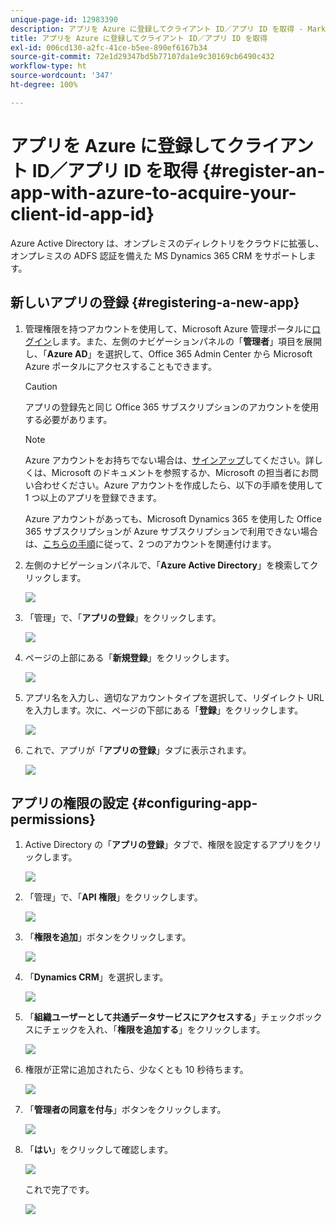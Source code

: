 ```yaml
---
unique-page-id: 12983390
description: アプリを Azure に登録してクライアント ID／アプリ ID を取得 - Marketo ドキュメント - 製品ドキュメント
title: アプリを Azure に登録してクライアント ID／アプリ ID を取得
exl-id: 006cd130-a2fc-41ce-b5ee-890ef6167b34
source-git-commit: 72e1d29347bd5b77107da1e9c30169cb6490c432
workflow-type: ht
source-wordcount: '347'
ht-degree: 100%

---
```


# アプリを Azure に登録してクライアント ID／アプリ ID を取得 {#register-an-app-with-azure-to-acquire-your-client-id-app-id}

Azure Active Directory は、オンプレミスのディレクトリをクラウドに拡張し、オンプレミスの ADFS 認証を備えた MS Dynamics 365 CRM をサポートします。

## 新しいアプリの登録 {#registering-a-new-app}

1. 管理権限を持つアカウントを使用して、Microsoft Azure 管理ポータルに[ログイン](https://manage.windowsazure.com/)します。また、左側のナビゲーションパネルの「**管理者**」項目を展開し、「**Azure AD**」を選択して、Office 365 Admin Center から Microsoft Azure ポータルにアクセスすることもできます。

   >[!CAUTION]
   >
   >アプリの登録先と同じ Office 365 サブスクリプションのアカウントを使用する必要があります。

   >[!NOTE]
   >
   >Azure アカウントをお持ちでない場合は、[サインアップ](https://azure.microsoft.com/ja-jp/free/)してください。詳しくは、Microsoft のドキュメントを参照するか、Microsoft の担当者にお問い合わせください。Azure アカウントを作成したら、以下の手順を使用して 1 つ以上のアプリを登録できます。
   >
   >
   >Azure アカウントがあっても、Microsoft Dynamics 365 を使用した Office 365 サブスクリプションが Azure サブスクリプションで利用できない場合は、[こちらの手順](https://msdn.microsoft.com/office/office365/howto/setup-development-environment#bk_CreateAzureSubscription)に従って、2 つのアカウントを関連付けます。

1. 左側のナビゲーションパネルで、「**Azure Active Directory**」を検索してクリックします。

   ![](assets/two.png)

1. 「管理」で、「**アプリの登録**」をクリックします。

   ![](assets/three.png)

1. ページの上部にある「**新規登録**」をクリックします。

   ![](assets/four.png)

1. アプリ名を入力し、適切なアカウントタイプを選択して、リダイレクト URL を入力します。次に、ページの下部にある「**登録**」をクリックします。

   ![](assets/five.png)

1. これで、アプリが「**アプリの登録**」タブに表示されます。

   ![](assets/six.png)

## アプリの権限の設定 {#configuring-app-permissions}

1. Active Directory の「**アプリの登録**」タブで、権限を設定するアプリをクリックします。

   ![](assets/seven.png)

1. 「管理」で、「**API 権限**」をクリックします。

   ![](assets/eight.png)

1. 「**権限を追加**」ボタンをクリックします。

   ![](assets/nine.png)

1. 「**Dynamics CRM**」を選択します。

   ![](assets/ten.png)

1. 「**組織ユーザーとして共通データサービスにアクセスする**」チェックボックスにチェックを入れ、「**権限を追加する**」をクリックします。

   ![](assets/eleven.png)

1. 権限が正常に追加されたら、少なくとも 10 秒待ちます。

   ![](assets/twelve.png)

1. 「**管理者の同意を付与**」ボタンをクリックします。

   ![](assets/thirteen.png)

1. 「**はい**」をクリックして確認します。

   ![](assets/fourteen.png)

   これで完了です。

   ![](assets/fifteen.png)
